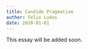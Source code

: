 ```yaml
---
title: Candide Pragmatism
author: Felix Ludos
date: 2020-01-01
---
```


This essay will be added soon.
